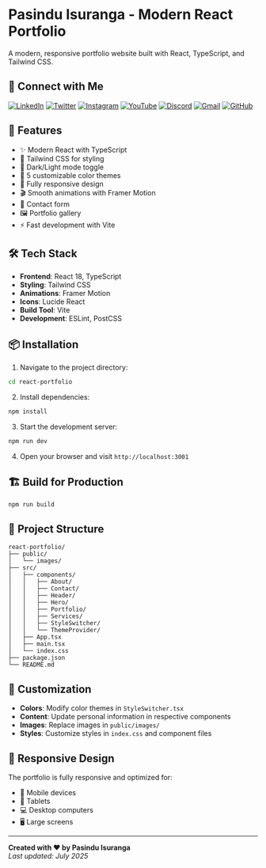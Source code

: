 # Pasindu Isuranga - Modern React Portfolio

A modern, responsive portfolio website built with React, TypeScript, and Tailwind CSS.

## 🔗 Connect with Me

[![LinkedIn](https://img.shields.io/badge/LinkedIn-0077B5?style=for-the-badge&logo=linkedin&logoColor=white)](https://www.linkedin.com/in/pasindu-isuranaga/)
[![Twitter](https://img.shields.io/badge/Twitter-1DA1F2?style=for-the-badge&logo=twitter&logoColor=white)](https://x.com/Pasidu_isuranga)
[![Instagram](https://img.shields.io/badge/Instagram-E4405F?style=for-the-badge&logo=instagram&logoColor=white)](https://www.instagram.com/pasindu_isuranga_/)
[![YouTube](https://img.shields.io/badge/YouTube-FF0000?style=for-the-badge&logo=youtube&logoColor=white)](https://youtube.com/@SLCode_X)
[![Discord](https://img.shields.io/badge/Discord-7289DA?style=for-the-badge&logo=discord&logoColor=white)](https://discord.gg/pasindu)
[![Gmail](https://img.shields.io/badge/Gmail-D14836?style=for-the-badge&logo=gmail&logoColor=white)](mailto:nanayaktarap93@gmail.com)
[![GitHub](https://img.shields.io/badge/GitHub-181717?style=for-the-badge&logo=github&logoColor=white)](https://github.com/pasinduisuranga)

## 🚀 Features

- ✨ Modern React with TypeScript
- 🎨 Tailwind CSS for styling
- 🌙 Dark/Light mode toggle
- 🎨 5 customizable color themes
- 📱 Fully responsive design
- 🎬 Smooth animations with Framer Motion
- 📧 Contact form
- 🖼️ Portfolio gallery
- ⚡ Fast development with Vite

## 🛠️ Tech Stack

- **Frontend**: React 18, TypeScript
- **Styling**: Tailwind CSS
- **Animations**: Framer Motion
- **Icons**: Lucide React
- **Build Tool**: Vite
- **Development**: ESLint, PostCSS

## 📦 Installation

1. Navigate to the project directory:
```bash
cd react-portfolio
```

2. Install dependencies:
```bash
npm install
```

3. Start the development server:
```bash
npm run dev
```

4. Open your browser and visit `http://localhost:3001`

## 🏗️ Build for Production

```bash
npm run build
```

## 📁 Project Structure

```
react-portfolio/
├── public/
│   └── images/
├── src/
│   ├── components/
│   │   ├── About/
│   │   ├── Contact/
│   │   ├── Header/
│   │   ├── Hero/
│   │   ├── Portfolio/
│   │   ├── Services/
│   │   ├── StyleSwitcher/
│   │   └── ThemeProvider/
│   ├── App.tsx
│   ├── main.tsx
│   └── index.css
├── package.json
└── README.md
```

## 🎨 Customization

- **Colors**: Modify color themes in `StyleSwitcher.tsx`
- **Content**: Update personal information in respective components
- **Images**: Replace images in `public/images/`
- **Styles**: Customize styles in `index.css` and component files

## 📱 Responsive Design

The portfolio is fully responsive and optimized for:
- 📱 Mobile devices
- 📲 Tablets
- 💻 Desktop computers
- 🖥️ Large screens

---

**Created with ❤️ by Pasindu Isuranga**  
*Last updated: July 2025*
